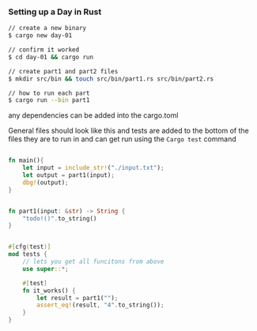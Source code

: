 ### Setting up a Day in Rust

```bash
// create a new binary
$ cargo new day-01

// confirm it worked
$ cd day-01 && cargo run

// create part1 and part2 files
$ mkdir src/bin && touch src/bin/part1.rs src/bin/part2.rs

// how to run each part
$ cargo run --bin part1
```
any dependencies can be added into the cargo.toml


General files should look like this and tests are added to the bottom of the files they are to run in and can get run using the ```Cargo test``` command

```rust

fn main(){
    let input = include_str!("./input.txt");
    let output = part1(input);
    dbg!(output);
}


fn part1(input: &str) -> String {
    "todo!()".to_string()
}


#[cfg(test)]
mod tests {
    // lets you get all funcitons from above
    use super::*;

    #[test]
    fn it_works() {
        let result = part1("");
        assert_eq!(result, "4".to_string());
    }
}

```
